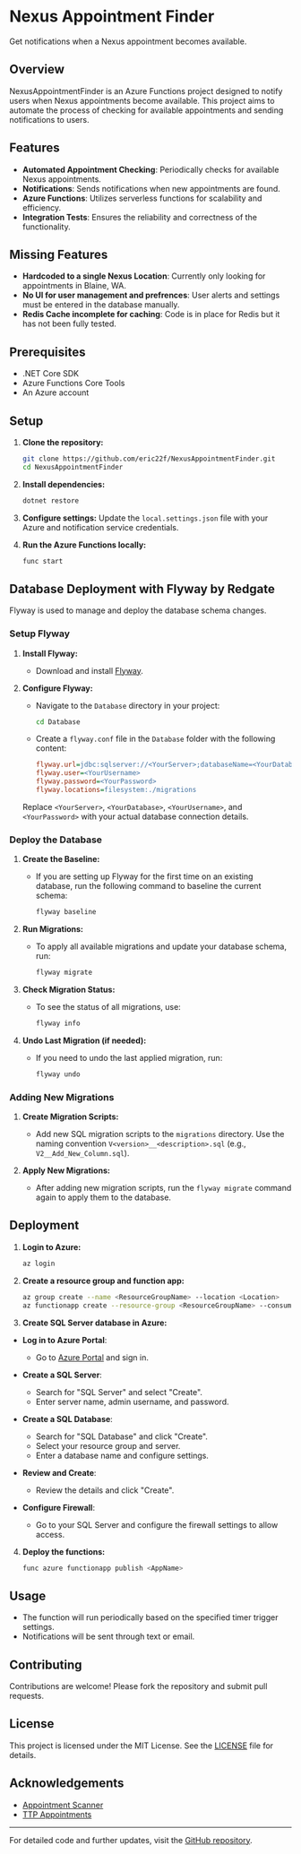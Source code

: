 # Nexus Appointment Finder

Get notifications when a Nexus appointment becomes available.

## Overview

NexusAppointmentFinder is an Azure Functions project designed to notify users when Nexus appointments become available. This project aims to automate the process of checking for available appointments and sending notifications to users.

## Features

- **Automated Appointment Checking**: Periodically checks for available Nexus appointments.
- **Notifications**: Sends notifications when new appointments are found.
- **Azure Functions**: Utilizes serverless functions for scalability and efficiency.
- **Integration Tests**: Ensures the reliability and correctness of the functionality.

## Missing Features

 - **Hardcoded to a single Nexus Location**: Currently only looking for appointments in Blaine, WA.
 - **No UI for user management and prefrences**: User alerts and settings must be entered in the database manually.
 - **Redis Cache incomplete for caching**: Code is in place for Redis but it has not been fully tested.

## Prerequisites

- .NET Core SDK
- Azure Functions Core Tools
- An Azure account

## Setup

1. **Clone the repository:**
   ```sh
   git clone https://github.com/eric22f/NexusAppointmentFinder.git
   cd NexusAppointmentFinder
   ```

2. **Install dependencies:**
   ```sh
   dotnet restore
   ```

3. **Configure settings:**
   Update the `local.settings.json` file with your Azure and notification service credentials.

4. **Run the Azure Functions locally:**
   ```sh
   func start
   ```

## Database Deployment with Flyway by Redgate

Flyway is used to manage and deploy the database schema changes.

### Setup Flyway

1. **Install Flyway:**
   - Download and install [Flyway](https://flywaydb.org/download/).

2. **Configure Flyway:**
   - Navigate to the `Database` directory in your project:
     ```sh
     cd Database
     ```

   - Create a `flyway.conf` file in the `Database` folder with the following content:

     ```ini
     flyway.url=jdbc:sqlserver://<YourServer>;databaseName=<YourDatabase>
     flyway.user=<YourUsername>
     flyway.password=<YourPassword>
     flyway.locations=filesystem:./migrations
     ```

   Replace `<YourServer>`, `<YourDatabase>`, `<YourUsername>`, and `<YourPassword>` with your actual database connection details.

### Deploy the Database

1. **Create the Baseline:**
   - If you are setting up Flyway for the first time on an existing database, run the following command to baseline the current schema:

     ```sh
     flyway baseline
     ```

2. **Run Migrations:**
   - To apply all available migrations and update your database schema, run:

     ```sh
     flyway migrate
     ```

3. **Check Migration Status:**
   - To see the status of all migrations, use:

     ```sh
     flyway info
     ```

4. **Undo Last Migration (if needed):**
   - If you need to undo the last applied migration, run:

     ```sh
     flyway undo
     ```

### Adding New Migrations

1. **Create Migration Scripts:**
   - Add new SQL migration scripts to the `migrations` directory. Use the naming convention `V<version>__<description>.sql` (e.g., `V2__Add_New_Column.sql`).

2. **Apply New Migrations:**
   - After adding new migration scripts, run the `flyway migrate` command again to apply them to the database.

## Deployment

1. **Login to Azure:**
   ```sh
   az login
   ```

2. **Create a resource group and function app:**
   ```sh
   az group create --name <ResourceGroupName> --location <Location>
   az functionapp create --resource-group <ResourceGroupName> --consumption-plan-location <Location> --runtime dotnet --functions-version 3 --name <AppName> --storage-account <StorageAccountName>
   ```

3. **Create SQL Server database in Azure:**

  - **Log in to Azure Portal**:
     - Go to [Azure Portal](https://portal.azure.com/) and sign in.

  - **Create a SQL Server**:
     - Search for "SQL Server" and select "Create".
     - Enter server name, admin username, and password.

  - **Create a SQL Database**:
     - Search for "SQL Database" and click "Create".
     - Select your resource group and server.
     - Enter a database name and configure settings.

  - **Review and Create**:
     - Review the details and click "Create".

  - **Configure Firewall**:
     - Go to your SQL Server and configure the firewall settings to allow access.

4. **Deploy the functions:**
   ```sh
   func azure functionapp publish <AppName>
   ```

## Usage

- The function will run periodically based on the specified timer trigger settings.
- Notifications will be sent through text or email.

## Contributing

Contributions are welcome! Please fork the repository and submit pull requests.

## License

This project is licensed under the MIT License. See the [LICENSE](LICENSE) file for details.

## Acknowledgements

- [Appointment Scanner](https://appointmentscanner.com)
- [TTP Appointments](https://ttpappointments.com)

---

For detailed code and further updates, visit the [GitHub repository](https://github.com/eric22f/NexusAppointmentFinder).
